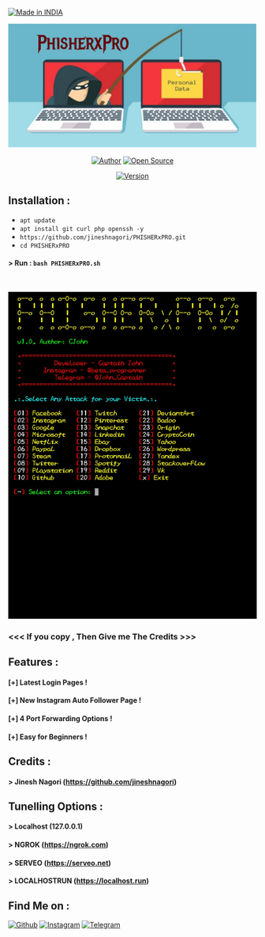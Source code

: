 <p align="left">
<a href="#"><img title="Made in INDIA" src="https://img.shields.io/badge/MADE%20IN-INDIA-green?colorA=%23ff0000&colorB=%23017e40&style=for-the-badge"></a>
</p>
<p align="center">
<a href="#"><img title="PHISHERxPRO" src="img/PxP_banner.jpg"></a>
</p>
<p align="center">
<a href="https://github.com/jineshnagori"><img title="Author" src="https://img.shields.io/badge/Author-Captain--John-red.svg?style=for-the-badge&logo=github"></a>
<a href="#"><img title="Open Source" src="https://img.shields.io/badge/Open%20Source-%E2%9D%A4-green?style=for-the-badge"></a>
</p>
<p align="center">
<a href="#"><img title="Version" src="https://img.shields.io/badge/Version-1.0-green.svg?style=flat-square"></a>

## Installation :

* `apt update`
* `apt install git curl php openssh -y`
* `https://github.com/jineshnagori/PHISHERxPRO.git`
* `cd PHISHERxPRO`
#### > Run : `bash PHISHERxPRO.sh`

<br>
<p align="center">
<img src="img/ss1.jpg"/>
</p>

### <<< If you copy , Then Give me The Credits >>>

## Features :
#### [+] Latest Login Pages !
#### [+] New Instagram Auto Follower Page !
#### [+] 4 Port Forwarding Options !
#### [+] Easy for Beginners !

## Credits :
#### > Jinesh Nagori (https://github.com/jineshnagori)

## Tunelling Options :
#### > Localhost (127.0.0.1)
#### > NGROK (https://ngrok.com)
#### > SERVEO (https://serveo.net)
#### > LOCALHOSTRUN (https://localhost.run)

## Find Me on :
[![Github](https://img.shields.io/badge/Github-Captain--John-green?style=for-the-badge&logo=github)](https://github.com/jineshnagori)
[![Instagram](https://img.shields.io/badge/IG-%40beta.programmer-red?style=for-the-badge&logo=instagram)](https://www.instagram.com/beta.programmer)
[![Telegram](https://img.shields.io/badge/Chat-Telegram-blue?style=for-the-badge&logo=telegram)](https://t.me/Captain_John)


